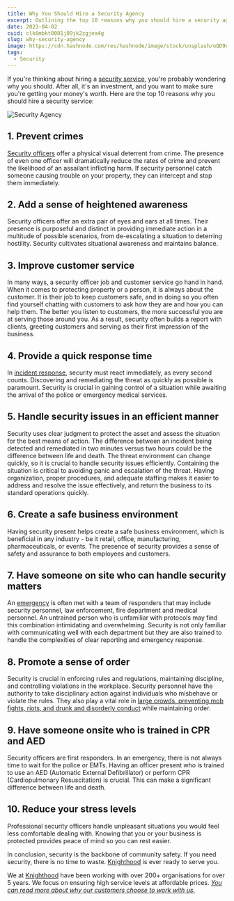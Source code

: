 ```yaml
---
title: Why You Should Hire a Security Agency
excerpt: Outlining the top 10 reasons why you should hire a security agency. Learn How Knighthood can help you
date: 2023-04-02
cuid: clk6mbkt0001j09jk2zgjea4g
slug: why-security-agency
image: https://cdn.hashnode.com/res/hashnode/image/stock/unsplash/oQD9uq4Rd4I/upload/496a6b95d215f5b86c8b528474b516ad.jpeg
tags:
  - Security
---
```


If you're thinking about hiring a [security service](http://knighthood.co/services/security), you're probably wondering why you should. After all, it's an investment, and you want to make sure you're getting your money's worth. Here are the top 10 reasons why you should hire a security service:

![Security Agency](https://i.imgur.com/b6nbPDO.jpg)

## 1\. Prevent crimes[​](http://localhost:3000/blog/security/why-security#1-prevent-crimes)

[Security officers](http://knighthood.co/services/security/iss/static-guarding) offer a physical visual deterrent from crime. The presence of even one officer will dramatically reduce the rates of crime and prevent the likelihood of an assailant inflicting harm. If security personnel catch someone causing trouble on your property, they can intercept and stop them immediately.

## 2\. Add a sense of heightened awareness[​](http://localhost:3000/blog/security/why-security#2-add-a-sense-of-heightened-awareness)

Security officers offer an extra pair of eyes and ears at all times. Their presence is purposeful and distinct in providing immediate action in a multitude of possible scenarios, from de-escalating a situation to deterring hostility. Security cultivates situational awareness and maintains balance.

## 3\. Improve customer service[​](http://localhost:3000/blog/security/why-security#3-improve-customer-service)

In many ways, a security officer job and customer service go hand in hand. When it comes to protecting property or a person, it is always about the customer. It is their job to keep customers safe, and in doing so you often find yourself chatting with customers to ask how they are and how you can help them. The better you listen to customers, the more successful you are at serving those around you. As a result, security often builds a report with clients, greeting customers and serving as their first impression of the business.

## 4\. Provide a quick response time[​](http://localhost:3000/blog/security/why-security#4-provide-a-quick-response-time)

In [incident response](http://knighthood.co/security/planning/incident), security must react immediately, as every second counts. Discovering and remediating the threat as quickly as possible is paramount. Security is crucial in gaining control of a situation while awaiting the arrival of the police or emergency medical services.

## 5\. Handle security issues in an efficient manner[​](http://localhost:3000/blog/security/why-security#5-handle-security-issues-in-an-efficient-manner)

Security uses clear judgment to protect the asset and assess the situation for the best means of action. The difference between an incident being detected and remediated in two minutes versus two hours could be the difference between life and death. The threat environment can change quickly, so it is crucial to handle security issues efficiently. Containing the situation is critical to avoiding panic and escalation of the threat. Having organization, proper procedures, and adequate staffing makes it easier to address and resolve the issue effectively, and return the business to its standard operations quickly.

## 6\. Create a safe business environment[​](http://localhost:3000/blog/security/why-security#6-create-a-safe-business-environment)

Having security present helps create a safe business environment, which is beneficial in any industry - be it retail, office, manufacturing, pharmaceuticals, or events. The presence of security provides a sense of safety and assurance to both employees and customers.

## 7\. Have someone on site who can handle security matters[​](http://localhost:3000/blog/security/why-security#7-have-someone-on-site-who-can-handle-security-matters)

An [emergency](http://knighthood.co/services/Security/iss/emergency) is often met with a team of responders that may include security personnel, law enforcement, fire department and medical personnel. An untrained person who is unfamiliar with protocols may find this combination intimidating and overwhelming. Security is not only familiar with communicating well with each department but they are also trained to handle the complexities of clear reporting and emergency response.

## 8\. Promote a sense of order[​](http://localhost:3000/blog/security/why-security#8-promote-a-sense-of-order)

Security is crucial in enforcing rules and regulations, maintaining discipline, and controlling violations in the workplace. Security personnel have the authority to take disciplinary action against individuals who misbehave or violate the rules. They also play a vital role in [large crowds, preventing mob fights, riots, and drunk and disorderly conduct](http://knighthood.co/blog/why-event-security) while maintaining order.

## 9\. Have someone onsite who is trained in CPR and AED[​](http://localhost:3000/blog/security/why-security#9-have-someone-onsite-who-is-trained-in-cpr-and-aed)

Security officers are first responders. In an emergency, there is not always time to wait for the police or EMTs. Having an officer present who is trained to use an AED (Automatic External Defibrillator) or perform CPR (Cardiopulmonary Resuscitation) is crucial. This can make a significant difference between life and death.

## 10\. Reduce your stress levels[​](http://localhost:3000/blog/security/why-security#10-reduce-your-stress-levels)

Professional security officers handle unpleasant situations you would feel less comfortable dealing with. Knowing that you or your business is protected provides peace of mind so you can rest easier.

In conclusion, security is the backbone of community safety. If you need security, there is no time to waste. [Knighthood](http://knighthood.co/contact) is ever ready to serve you.

We at [Knighthood](http://knighthood.co) have been working with over 200+ organisations for over 5 years. We focus on ensuring high service levels at affordable prices. [*You can read more about why our customers choose to work with us.*](http://knighthood.co/whyus)
